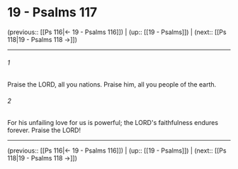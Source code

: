 # 19 - Psalms 117

(previous:: [[Ps 116|← 19 - Psalms 116]]) | (up:: [[19 - Psalms]]) | (next:: [[Ps 118|19 - Psalms 118 →]])

***


###### 1 
Praise the LORD, all you nations. Praise him, all you people of the earth. 

###### 2 
For his unfailing love for us is powerful; the LORD's faithfulness endures forever. Praise the LORD!

***

(previous:: [[Ps 116|← 19 - Psalms 116]]) | (up:: [[19 - Psalms]]) | (next:: [[Ps 118|19 - Psalms 118 →]])

